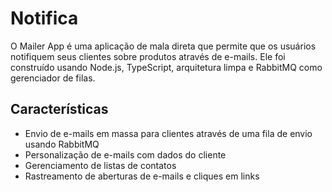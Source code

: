 # Notifica

O Mailer App é uma aplicação de mala direta que permite que os usuários notifiquem seus clientes sobre produtos através de e-mails. Ele foi construído usando Node.js, TypeScript, arquitetura limpa e RabbitMQ como gerenciador de filas.

## Características
- Envio de e-mails em massa para clientes através de uma fila de envio usando RabbitMQ
- Personalização de e-mails com dados do cliente
- Gerenciamento de listas de contatos
- Rastreamento de aberturas de e-mails e cliques em links

